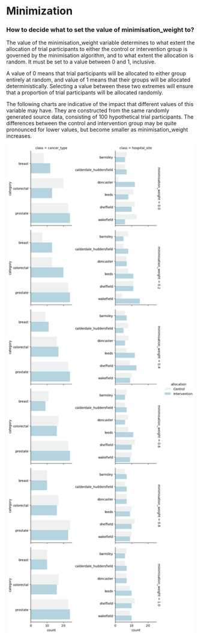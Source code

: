 # Minimization

### How to decide what to set the value of minimisation_weight to?

The value of the minimisation_weight variable determines to what extent the allocation of trial participants to either the control or intervention group is governed by the minimisation algorithm, and to what extent the allocation is random. It must be set to a value between 0 and 1, inclusive. 

A value of 0 means that trial participants will be allocated to either group entirely at random, and value of 1 means that their groups will be allocated deterministically. Selecting a value between these two extremes will ensure that a proportion of trial participants will be allocated randomly. 

The following charts are indicative of the impact that different values of this variable may have. They are constructed from the same randomly generated source data, consisting of 100 hypothetical trial participants. The differences between the control and intervention group may be quite pronounced for lower values, but become smaller as minimisation_weight increases. 

<img src="./chart-bfbee5ff.png" width="800" />
